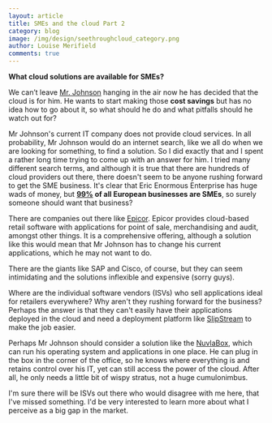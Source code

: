```yaml
---
layout: article
title: SMEs and the cloud Part 2
category: blog
image: /img/design/seethroughcloud_category.png
author: Louise Merifield
comments: true
---
```


**What cloud solutions are available for SMEs?**

We can’t leave [Mr. Johnson](/blog/2014/02/10/blog-cloud-for-smes-1.html) hanging in the air now he has decided that the cloud is for him.  He wants to start making those **cost savings** but has no idea how to go about it, so what should he do and what pitfalls should he watch out for?  

Mr Johnson's current IT company does not provide cloud services.  In all probability, Mr Johnson would do an internet search, like we all do when we are looking for something, to find a solution. So I did exactly that and I spent a rather long time trying to come up with an answer for him. I tried many different search terms, and although it is true that there are hundreds of cloud providers out there, there doesn't seem to be anyone rushing forward to get the SME business. It's clear that Eric Enormous Enterprise has huge wads of money, but **[99%](http://ec.europa.eu/enterprise/policies/sme/facts-figures-analysis/index_en.htm) of all European businesses are SMEs**, so surely someone should want that business?

There are companies out there like [Epicor](http://www.epicor.com/Cloud/Pages/Cloud-Retail.aspx). Epicor provides cloud-based retail software with applications for point of sale, merchandising and audit, amongst other things.  It is a comprehensive offering, although a solution like this would mean that Mr Johnson has to change his current applications, which he may not want to do. 

There are the giants like SAP and Cisco, of course, but they can seem intimidating and the solutions inflexible and expensive (sorry guys).

Where are the individual software vendors (ISVs) who sell applications ideal for retailers everywhere? Why aren't they rushing forward for the business? Perhaps the answer is that they can't easily have their applications deployed in the cloud and need a deployment platform like [SlipStream](/products/slipstream.html) to make the job easier. 

Perhaps Mr Johnson should consider a solution like the [NuvlaBox](/products/nuvlabox.html), which can run his operating system and applications in one place. He can plug in the box in the corner of the office, so he knows where everything is and retains control over his IT, yet can still access the power of the cloud. After all, he only needs a little bit of wispy stratus, not a huge cumulonimbus. 

I'm sure there will be ISVs out there who would disagree with me here, that I've missed something.  I'd be very interested to learn more about what I perceive as a big gap in the market. 
